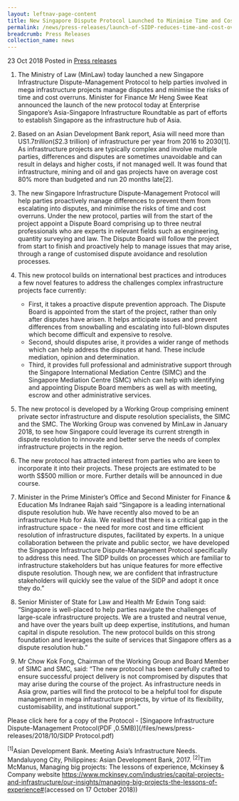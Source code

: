```yaml
---
layout: leftnav-page-content
title: New Singapore Dispute Protocol Launched to Minimise Time and Cost Overruns in Infrastructure Projects
permalink: /news/press-releases/launch-of-SIDP-reduces-time-and-cost-overruns-in-infrastructure-projects
breadcrumb: Press Releases
collection_name: news
---
```


23 Oct 2018 Posted in [Press releases](/news/press-releases)

1. The Ministry of Law (MinLaw) today launched a new Singapore Infrastructure Dispute-Management Protocol to help parties involved in mega infrastructure projects manage disputes and minimise the risks of time and cost overruns. Minister for Finance Mr Heng Swee Keat announced the launch of the new protocol today at Enterprise Singapore’s Asia-Singapore Infrastructure Roundtable as part of efforts to establish Singapore as the infrastructure hub of Asia.  

2. Based on an Asian Development Bank report, Asia will need more than US$1.7 trillion (S$2.3 trillion) of infrastructure per year from 2016 to 2030[1]. As infrastructure projects are typically complex and involve multiple parties, differences and disputes are sometimes unavoidable and can result in delays and higher costs, if not managed well. It was found that infrastructure, mining and oil and gas projects have on average cost 80% more than budgeted and run 20 months late[2].

3. The new Singapore Infrastructure Dispute-Management Protocol will help parties proactively manage differences to prevent them from escalating into disputes, and minimise the risks of time and cost overruns. Under the new protocol, parties will from the start of the project appoint a Dispute Board comprising up to three neutral professionals who are experts in relevant fields such as engineering, quantity surveying and law. The Dispute Board will follow the project from start to finish and proactively help to manage issues that may arise, through a range of customised dispute avoidance and resolution processes.

4. This new protocol builds on international best practices and introduces a few novel features to address the challenges complex infrastructure projects face currently:

    * First, it takes a proactive dispute prevention approach. The Dispute Board is appointed from the start of the project, rather than only after disputes have arisen. It helps anticipate issues and prevent differences from snowballing and escalating into full-blown disputes which become difficult and expensive to resolve.
    * Second, should disputes arise, it provides a wider range of methods which can help address the disputes at hand. These include mediation, opinion and determination.
    * Third, it provides full professional and administrative support through the Singapore International Mediation Centre (SIMC) and the Singapore Mediation Centre (SMC) which can help with identifying and appointing Dispute Board members as well as with meeting, escrow and other administrative services.

5. The new protocol is developed by a Working Group comprising eminent private sector infrastructure and dispute resolution specialists, the SIMC and the SMC. The Working Group was convened by MinLaw in January 2018, to see how Singapore could leverage its current strength in dispute resolution to innovate and better serve the needs of complex infrastructure projects in the region.

6. The new protocol has attracted interest from parties who are keen to incorporate it into their projects. These projects are estimated to be worth S$500 million or more. Further details will be announced in due course.

7. Minister in the Prime Minister’s Office and Second Minister for Finance & Education Ms Indranee Rajah said “Singapore is a leading international dispute resolution hub. We have recently also moved to be an infrastructure Hub for Asia.  We realised that there is a critical gap in the infrastructure space - the need for more cost and time efficient resolution of infrastructure disputes, facilitated by experts. In a unique collaboration between the private and public sector, we have developed the Singapore Infrastructure Dispute-Management Protocol specifically to address this need. The SIDP builds on processes which are familiar to infrastructure stakeholders but has unique features for more effective dispute resolution. Though new, we are confident that infrastructure stakeholders will quickly see the value of the SIDP and adopt it once they do.”

8. Senior Minister of State for Law and Health Mr Edwin Tong said: “Singapore is well-placed to help parties navigate the challenges of large-scale infrastructure projects. We are a trusted and neutral venue, and have over the years built up deep expertise, institutions, and human capital in dispute resolution. The new protocol builds on this strong foundation and leverages the suite of services that Singapore offers as a dispute resolution hub.”

9. Mr Chow Kok Fong, Chairman of the Working Group and Board Member of SIMC and SMC, said: “The new protocol has been carefully crafted to ensure successful project delivery is not compromised by disputes that may arise during the course of the project. As infrastructure needs in Asia grow, parties will find the protocol to be a helpful tool for dispute management in mega infrastructure projects, by virtue of its flexibility, customisability, and institutional support.”

Please click here for a copy of the Protocol - [Singapore Infrastructure Dispute-Management Protocol(PDF ,0.5MB)](/files/news/press-releases/2018/10/SIDP Protocol.pdf) 

<sup>[1]</sup>Asian Development Bank. Meeting Asia’s Infrastructure Needs. Mandaluyong City, Philippines: Asian Development Bank, 2017. 
<sup>[2]</sup>Tim McManus, Managing big projects: The lessons of experience, Mckinsey & Company website [<https://www.mckinsey.com/industries/capital-projects-and-infrastructure/our-insights/managing-big-projects-the-lessons-of-experience#>](https://www.mckinsey.com/industries/capital-projects-and-infrastructure/our-insights/managing-big-projects-the-lessons-of-experience)(accessed on 17 October 2018))
